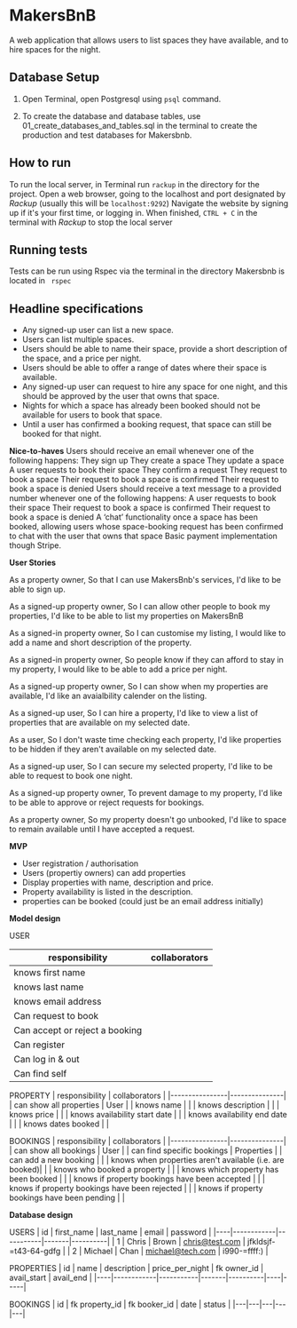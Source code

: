 # MakersBnB

A web application that allows users to list spaces they have available, and to hire spaces for the night.

## Database Setup
1) Open Terminal, open Postgresql using `psql` command.

2) To create the database and database tables, use 01_create_databases_and_tables.sql in the terminal to create the production
and test databases for Makersbnb.


## How to run
To run the local server, in Terminal run `rackup` in the directory for the project.
Open a web browser, going to the localhost and port designated by *Rackup* (usually this will be `localhost:9292`)
Navigate the website by signing up if it's your first time, or logging in. 
When finished, `CTRL + C` in the terminal with *Rackup* to stop the local server

## Running tests
Tests can be run using Rspec via the terminal in the directory Makersbnb is located in
` rspec`

## **Headline specifications**
- Any signed-up user can list a new space.
- Users can list multiple spaces.
- Users should be able to name their space, provide a short description of the space, and a price per night.
- Users should be able to offer a range of dates where their space is available.
- Any signed-up user can request to hire any space for one night, and this should be approved by the user that owns that space.
- Nights for which a space has already been booked should not be available for users to book that space.
- Until a user has confirmed a booking request, that space can still be booked for that night.

**Nice-to-haves**
Users should receive an email whenever one of the following happens:
They sign up
They create a space
They update a space
A user requests to book their space
They confirm a request
They request to book a space
Their request to book a space is confirmed
Their request to book a space is denied
Users should receive a text message to a provided number whenever one of the following happens:
A user requests to book their space
Their request to book a space is confirmed
Their request to book a space is denied
A ‘chat’ functionality once a space has been booked, allowing users whose space-booking request has been confirmed to chat with the user that owns that space
Basic payment implementation though Stripe.

**User Stories**

As a property owner,
So that I can use MakersBnb's services,
I'd like to be able to sign up.

As a signed-up property owner,
So I can allow other people to book my properties,
I'd like to be able to list my properties on MakersBnB

As a signed-in property owner,
So I can customise my listing,
I would like to add a name and short description of the property.

As a signed-in property owner,
So people know if they can afford to stay in my property,
I would like to be able to add a price per night.

As a signed-up property owner,
So I can show when my properties are available,
I'd like an avaialbility calender on the listing.

As a signed-up user,
So I can hire a property,
I'd like to view a list of properties that are available on my selected date.

As a user,
So I don't waste time checking each property,
I'd like properties to be hidden if they aren't available on my selected date.

As a signed-up user,
So I can secure my selected property,
I'd like to be able to request to book one night.

As a signed-up property owner,
To prevent damage to my property,
I'd like to be able to approve or reject requests for bookings.

As a property owner,
So my property doesn't go unbooked,
I'd like to space to remain available until I have accepted a request.

**MVP**
- User registration / authorisation
- Users (propertiy owners) can add properties
- Display properties with name, description and price.
- Property availability is listed in the description.
- properties can be booked (could just be an email address initially)

**Model design**

USER

| responsibility | collaborators |
|----------------|---------------|
| knows first name | |
| knows last name | |
| knows email address | |
| Can request to book | |
| Can accept or reject a booking | |
| Can register | |
| Can log in & out | |
| Can find self | |

PROPERTY
| responsibility | collaborators |
|----------------|---------------|
| can show all properties | User |
| knows name | |
| knows description | |
| knows price | |
| knows availability start date | |
| knows availability end date | |
| knows dates booked | |

BOOKINGS
| responsibility | collaborators |
|----------------|---------------|
| can show all bookings | User |
| can find specific bookings | Properties |
| can add a new booking | |
| knows when properties aren't available (i.e. are booked)| |
| knows who booked a property | |
| knows which property has been booked | |
| knows if property bookings have been accepted | |
| knows if property bookings have been rejected | |
| knows if property bookings have been pending | |

**Database design**

USERS
| id | first_name | last_name | email | password |
|----|------------|-----------|-------|----------|
| 1 | Chris | Brown | chris@test.com	| jfkldsjf-=t43-64-gdfg |
| 2	| Michael |	Chan |	michael@tech.com | i990-=ffff:) |

PROPERTIES
| id | name | description | price_per_night | fk owner_id  | avail_start | avail_end |
|----|------------|-----------|-------|----------|----|-----|

BOOKINGS
| id | fk property_id | fk booker_id | date | status |
|---|---|---|---|---|